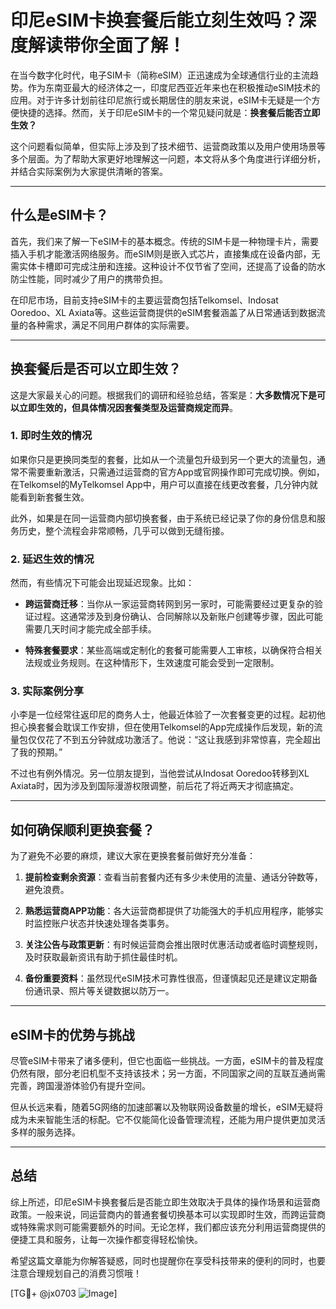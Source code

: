# 印尼eSIM卡换套餐后能立刻生效吗？深度解读带你全面了解！

在当今数字化时代，电子SIM卡（简称eSIM）正迅速成为全球通信行业的主流趋势。作为东南亚最大的经济体之一，印度尼西亚近年来也在积极推动eSIM技术的应用。对于许多计划前往印尼旅行或长期居住的朋友来说，eSIM卡无疑是一个方便快捷的选择。然而，关于印尼eSIM卡的一个常见疑问就是：**换套餐后能否立即生效？**

这个问题看似简单，但实际上涉及到了技术细节、运营商政策以及用户使用场景等多个层面。为了帮助大家更好地理解这一问题，本文将从多个角度进行详细分析，并结合实际案例为大家提供清晰的答案。

---

## 什么是eSIM卡？

首先，我们来了解一下eSIM卡的基本概念。传统的SIM卡是一种物理卡片，需要插入手机才能激活网络服务。而eSIM则是嵌入式芯片，直接集成在设备内部，无需实体卡槽即可完成注册和连接。这种设计不仅节省了空间，还提高了设备的防水防尘性能，同时减少了用户的携带负担。

在印尼市场，目前支持eSIM卡的主要运营商包括Telkomsel、Indosat Ooredoo、XL Axiata等。这些运营商提供的eSIM套餐涵盖了从日常通话到数据流量的各种需求，满足不同用户群体的实际需要。

---

## 换套餐后是否可以立即生效？

这是大家最关心的问题。根据我们的调研和经验总结，答案是：**大多数情况下是可以立即生效的，但具体情况因套餐类型及运营商规定而异**。

### 1. **即时生效的情况**
如果你只是更换同类型的套餐，比如从一个流量包升级到另一个更大的流量包，通常不需要重新激活，只需通过运营商的官方App或官网操作即可完成切换。例如，在Telkomsel的MyTelkomsel App中，用户可以直接在线更改套餐，几分钟内就能看到新套餐生效。

此外，如果是在同一运营商内部切换套餐，由于系统已经记录了你的身份信息和服务历史，整个流程会非常顺畅，几乎可以做到无缝衔接。

### 2. **延迟生效的情况**
然而，有些情况下可能会出现延迟现象。比如：

- **跨运营商迁移**：当你从一家运营商转网到另一家时，可能需要经过更复杂的验证过程。这通常涉及到身份确认、合同解除以及新账户创建等步骤，因此可能需要几天时间才能完成全部手续。
  
- **特殊套餐要求**：某些高端或定制化的套餐可能需要人工审核，以确保符合相关法规或业务规则。在这种情形下，生效速度可能会受到一定限制。

### 3. **实际案例分享**
小李是一位经常往返印尼的商务人士，他最近体验了一次套餐变更的过程。起初他担心换套餐会耽误工作安排，但在使用Telkomsel的App完成操作后发现，新的流量包仅仅花了不到五分钟就成功激活了。他说：“这让我感到非常惊喜，完全超出了我的预期。”

不过也有例外情况。另一位朋友提到，当他尝试从Indosat Ooredoo转移到XL Axiata时，因为涉及到国际漫游权限调整，前后花了将近两天才彻底搞定。

---

## 如何确保顺利更换套餐？

为了避免不必要的麻烦，建议大家在更换套餐前做好充分准备：

1. **提前检查剩余资源**：查看当前套餐内还有多少未使用的流量、通话分钟数等，避免浪费。
   
2. **熟悉运营商APP功能**：各大运营商都提供了功能强大的手机应用程序，能够实时监控账户状态并快速处理各类事务。

3. **关注公告与政策更新**：有时候运营商会推出限时优惠活动或者临时调整规则，及时获取最新资讯有助于抓住最佳时机。

4. **备份重要资料**：虽然现代eSIM技术可靠性很高，但谨慎起见还是建议定期备份通讯录、照片等关键数据以防万一。

---

## eSIM卡的优势与挑战

尽管eSIM卡带来了诸多便利，但它也面临一些挑战。一方面，eSIM卡的普及程度仍然有限，部分老旧机型不支持该技术；另一方面，不同国家之间的互联互通尚需完善，跨国漫游体验仍有提升空间。

但从长远来看，随着5G网络的加速部署以及物联网设备数量的增长，eSIM无疑将成为未来智能生活的标配。它不仅能简化设备管理流程，还能为用户提供更加灵活多样的服务选择。

---

## 总结

综上所述，印尼eSIM卡换套餐后是否能立即生效取决于具体的操作场景和运营商政策。一般来说，同运营商内的普通套餐切换基本可以实现即时生效，而跨运营商或特殊需求则可能需要额外的时间。无论怎样，我们都应该充分利用运营商提供的便捷工具和服务，让每一次操作都变得轻松愉快。

希望这篇文章能为你解答疑惑，同时也提醒你在享受科技带来的便利的同时，也要注意合理规划自己的消费习惯哦！

[TG💪+ @jx0703 ![Image](https://github.com/user-attachments/assets/dbca1d08-cadb-493c-b0ec-ad6f7a83f270)]